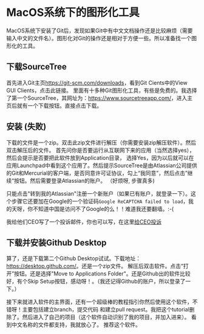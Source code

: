 MacOS系统下的图形化工具
=========
MacOS系统下安装了Git后，发现如果Git中有中文文档操作还是比较麻烦（需要输入中文的文件名）。图形化对Git的操作还是相对于方便一些。所以准备找一个图形化的工具。

## 下载SourceTree
首先进入Git主页<https://git-scm.com/downloads>，看到Git Cients中的View GUI Clients，点击此链接。
里面有十多种Git图形化工具，有些是免费的。我选择了第一个SourceTree，其网址为：<https://www.sourcetreeapp.com/>，进入主页后就有一个下载按钮。直接点击下载。

## 安装 (失败)
下载的文件是一个zip。双击此zip文件进行解压（你需要安装zip解压软件）。然后双击解压后的文件。
首先问你是否要运行从互联网下来的应用（当然选择yes），然后会提示是否要把此软件放到Application目录，
选择Yes，因为以后就可以在应用Launchpad中看到这个应用了。然后提示SourceTree是由Atlassian公司提供的Git和Mercurial的客户端，是否同意许可证协议，勾上“我同意”，然后点击”继续“按钮。然后需要登录Atlassian的账户。
（好烦呀, 步骤真多)

只能点击"转到我的Atlassian"注册一个新账户（如果已有账户，就登录一下）。这个步骤它还要加在Google的一个验证码`Google ReCAPTCHA failed to load`，我的天呀，你不知道中国是访问不了Google的么！！难道我还要翻墙。:-(

我给他们CEO写了一个投诉邮件，你也可以写，在这里[给CEO投诉](https://www.atlassian.com/company/contact/contact-ceos)

## 下载并安装Github Desktop
算了，还是下载第二个Github Desktop试试。下载地址：<https://desktop.github.com/>。还是一个zip文件。
解压后双击软件。点击“打开”按钮。还是选择"Move to Applications Folder"。还是Github出的软件比较好，有个Skip Setup按钮，感动呀！。（我还记得Github的账户，所以登录了一下。）

接下来就进入软件的主界面，还有一个超级棒的教程指引你然后使用这个软件，不错呀！主要包括建立branch，提交代码
和建立pull request。我把这个tutorial删除了。然后进入了自己的项目（这个软件自动识别了我的项目，并加入进来）。
看到中文名称的文件都支持，我就放心了。 推荐这个软件。
